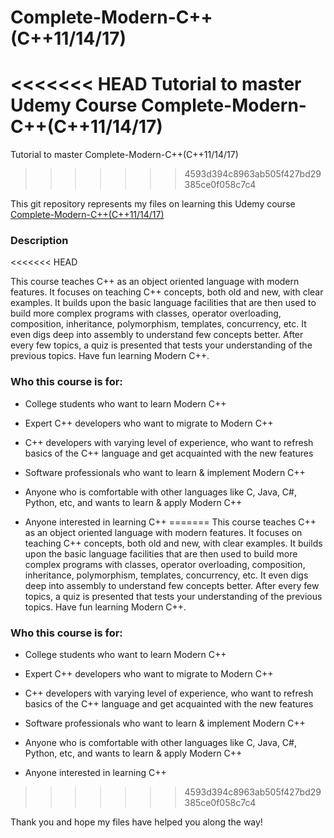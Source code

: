 # Complete-Modern-C++(C++11/14/17)

<<<<<<< HEAD
Tutorial to master Udemy Course Complete-Modern-C++(C++11/14/17)
=======
Tutorial to master Complete-Modern-C++(C++11/14/17)
>>>>>>> 4593d394c8963ab505f427bd29385ce0f058c7c4

This git repository represents my files on learning this Udemy course [Complete-Modern-C++(C++11/14/17)](https://www.udemy.com/course/beg-modern-cpp/)

### Description
<<<<<<< HEAD

This course teaches C++ as an object oriented language with modern features. It focuses on teaching C++ concepts, both old and new, with clear examples. It builds upon the basic language facilities that are then used to build more complex programs with classes, operator overloading, composition, inheritance, polymorphism, templates, concurrency, etc. It even digs deep into assembly to understand few concepts better. After every few topics, a quiz is presented that tests your understanding of the previous topics. Have fun learning Modern C++.

### Who this course is for:

- College students who want to learn Modern C++

- Expert C++ developers who want to migrate to Modern C++

- C++ developers with varying level of experience, who want to refresh basics of the C++ language and get acquainted with the new features

- Software professionals who want to learn & implement Modern C++

- Anyone who is comfortable with other languages like C, Java, C#, Python, etc, and wants to learn & apply Modern C++

- Anyone interested in learning C++
=======
This course teaches C++ as an object oriented language with modern features. It focuses on teaching C++ concepts, both old and new, with clear examples. It builds upon the basic language facilities that are then used to build more complex programs with classes, operator overloading, composition, inheritance, polymorphism, templates, concurrency, etc. It even digs deep into assembly to understand few concepts better. After every few topics, a quiz is presented that tests your understanding of the previous topics. Have fun learning Modern C++.

### Who this course is for:
* College students who want to learn Modern C++

* Expert C++ developers who want to migrate to Modern C++

* C++ developers with varying level of experience, who want to refresh basics of the C++ language and get acquainted with the new features

* Software professionals who want to learn & implement Modern C++

* Anyone who is comfortable with other languages like C, Java, C#, Python, etc, and wants to learn & apply Modern C++

* Anyone interested in learning C++
>>>>>>> 4593d394c8963ab505f427bd29385ce0f058c7c4

Thank you and hope my files have helped you along the way!
